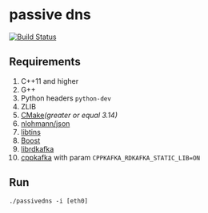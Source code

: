 # passive dns
[![Build Status](https://travis-ci.com/sidorenko69/pdns.svg?token=wwQZr2XUtpzPdKqcF1eA&branch=installation)](https://travis-ci.com/sidorenko69/pdns)

## Requirements
1. C++11 and higher
1. G++
1. Python headers `python-dev`
1. ZLIB
1. [CMake](https://cmake.org/download/ )*(greater or equal 3.14)*
1. [nlohmann/json](https://github.com/nlohmann/json.git)
1. [libtins](https://github.com/mfontanini/libtins.git)
1. [Boost](https://dl.bintray.com/boostorg/release/)
1. [librdkafka](https://github.com/edenhill/librdkafka.git)
1. [cppkafka](https://github.com/mfontanini/cppkafka.git) with param `CPPKAFKA_RDKAFKA_STATIC_LIB=ON`


## Run
`./passivedns -i [eth0]`
